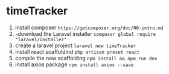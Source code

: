 # timeTracker
1. install composer
``` https://getcomposer.org/doc/00-intro.md ```
2. -download the Laravel installer
``` composer global require "laravel/installer" ```
3. create a laravel project
``` laravel new timeTracker ```
4. install react scaffoldind
```php artisan preset react```
5. compile the new scaffolding
```npm install && npm run dev```
5. install axios package
```npm install axios --save```
